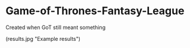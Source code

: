 # Game-of-Thrones-Fantasy-League
Created when GoT still meant something

(results.jpg "Example results")

